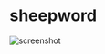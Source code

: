 
# sheepword

![screenshot](https://raw.githubusercontent.com/monsterkodi/sheepword/master/img/sheepword.png)
